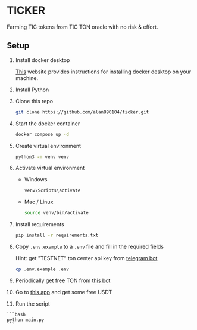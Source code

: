 # TICKER 

Farming TIC tokens from TIC TON oracle with no risk & effort.

## Setup

1. Install docker desktop
   
    [This](https://docs.docker.com/desktop/) website provides instructions for installing docker desktop on your machine. 
    
2. Install Python

3. Clone this repo

    ```bash
    git clone https://github.com/alan890104/ticker.git
    ```

4. Start the docker container

    ```bash
    docker compose up -d
    ```

5. Create virtual environment

    ```bash
    python3 -m venv venv
    ```

6. Activate virtual environment

    - Windows

        ```bash
        venv\Scripts\activate
        ```

    - Mac / Linux

        ```bash
        source venv/bin/activate
        ```

7. Install requirements

    ```bash
    pip install -r requirements.txt
    ```

8. Copy `.env.example` to a `.env` file and fill in the required fields

    Hint: get "TESTNET" ton center api key from [telegram bot](https://t.me/tonapibot)

    ```bash
    cp .env.example .env
    ```

9. Periodically get free TON from [this bot](https://t.me/testgiver_ton_bot)

9. Go to [this app](https://t.me/TicTonOracleBot) and get some free USDT 

10.  Run the script

    ```bash
    python main.py
    ```
